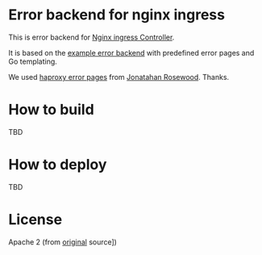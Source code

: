 # Error backend for nginx ingress

This is error backend for [Nginx ingress Controller][the-ingress].

It is based on the [example error backend][original] with predefined error pages and Go templating. 

We used [haproxy error pages][error-pages] from [Jonatahan Rosewood][jonathan]. Thanks.

# How to build

TBD

# How to deploy

TBD

# License

Apache 2 (from [original][original] source])


[the-ingress]: https://kubernetes.github.io/ingress-nginx/
[custom-errors]: https://kubernetes.github.io/ingress-nginx/user-guide/custom-errors/
[original]: https://github.com/kubernetes/ingress-nginx/tree/master/images/custom-error-pages
[error-pages]: https://github.com/Jonathan-Rosewood/haproxy-custom-errors
[jonathan]: https://github.com/Jonathan-Rosewood
